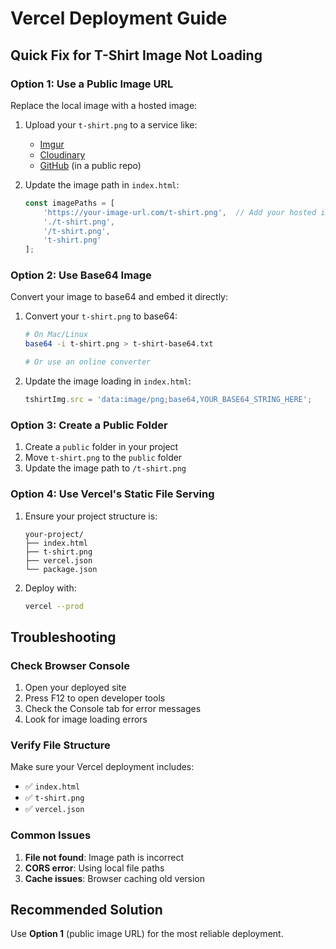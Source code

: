 # Vercel Deployment Guide

## Quick Fix for T-Shirt Image Not Loading

### Option 1: Use a Public Image URL
Replace the local image with a hosted image:

1. Upload your `t-shirt.png` to a service like:
   - [Imgur](https://imgur.com/)
   - [Cloudinary](https://cloudinary.com/)
   - [GitHub](https://github.com/) (in a public repo)

2. Update the image path in `index.html`:
   ```javascript
   const imagePaths = [
       'https://your-image-url.com/t-shirt.png',  // Add your hosted image URL here
       './t-shirt.png',
       '/t-shirt.png',
       't-shirt.png'
   ];
   ```

### Option 2: Use Base64 Image
Convert your image to base64 and embed it directly:

1. Convert your `t-shirt.png` to base64:
   ```bash
   # On Mac/Linux
   base64 -i t-shirt.png > t-shirt-base64.txt
   
   # Or use an online converter
   ```

2. Update the image loading in `index.html`:
   ```javascript
   tshirtImg.src = 'data:image/png;base64,YOUR_BASE64_STRING_HERE';
   ```

### Option 3: Create a Public Folder
1. Create a `public` folder in your project
2. Move `t-shirt.png` to the `public` folder
3. Update the image path to `/t-shirt.png`

### Option 4: Use Vercel's Static File Serving
1. Ensure your project structure is:
   ```
   your-project/
   ├── index.html
   ├── t-shirt.png
   ├── vercel.json
   └── package.json
   ```

2. Deploy with:
   ```bash
   vercel --prod
   ```

## Troubleshooting

### Check Browser Console
1. Open your deployed site
2. Press F12 to open developer tools
3. Check the Console tab for error messages
4. Look for image loading errors

### Verify File Structure
Make sure your Vercel deployment includes:
- ✅ `index.html`
- ✅ `t-shirt.png`
- ✅ `vercel.json`

### Common Issues
1. **File not found**: Image path is incorrect
2. **CORS error**: Using local file paths
3. **Cache issues**: Browser caching old version

## Recommended Solution
Use **Option 1** (public image URL) for the most reliable deployment. 